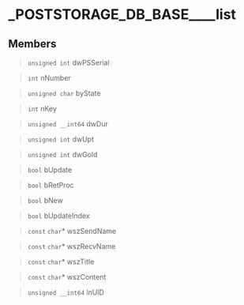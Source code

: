 # _POSTSTORAGE_DB_BASE____list
 
## Members
 
> `unsigned int` dwPSSerial
 
> `int` nNumber
 
> `unsigned char` byState
 
> `int` nKey
 
> `unsigned __int64` dwDur
 
> `unsigned int` dwUpt
 
> `unsigned int` dwGold
 
> `bool` bUpdate
 
> `bool` bRetProc
 
> `bool` bNew
 
> `bool` bUpdateIndex
 
> `const` `char`* wszSendName
 
> `const` `char`* wszRecvName
 
> `const` `char`* wszTitle
 
> `const` `char`* wszContent
 
> `unsigned __int64` lnUID
 

